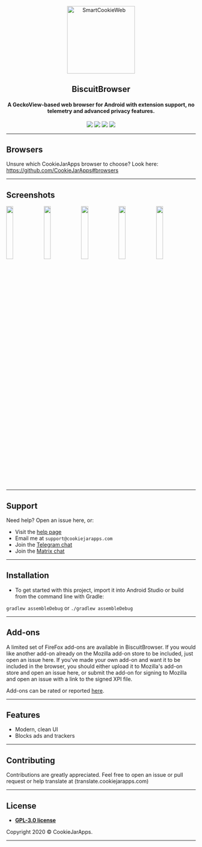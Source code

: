 <p align="center"><a href="#"><img src="https://user-images.githubusercontent.com/44752343/112723990-1d100980-8f09-11eb-94d3-a77cfdb00cd3.png" height="180" title="SmartCookieWeb" alt="SmartCookieWeb"></a></p>

<h2 align="center"><b>BiscuitBrowser</b></h2>
<h4 align="center">A GeckoView-based web browser for Android with extension support, no telemetry and advanced privacy features.</h4>
<p align="center">
<img src="https://img.shields.io/github/issues-raw/cookiejarapps/BiscuitBrowser" />
<img src="hhttps://img.shields.io/github/v/release/cookiejarapps/BiscuitBrowser" />
<a href="https://liberapay.com/CookieJarApps"><img src="https://img.shields.io/liberapay/patrons/CookieJarApps" /></a>
<img src="https://img.shields.io/github/stars/cookiejarapps/BiscuitBrowser?style=social" />
 </p>

---
## Browsers
Unsure which CookieJarApps browser to choose? Look here: https://github.com/CookieJarApps#browsers

---

## Screenshots
<img src="https://user-images.githubusercontent.com/44752343/112724028-4761c700-8f09-11eb-83ab-d3b3621f0257.png" width="19%"> <img src="https://user-images.githubusercontent.com/44752343/112724051-5ba5c400-8f09-11eb-9cf0-55e0c889a448.png" width="19%"> <img src="https://user-images.githubusercontent.com/44752343/112724060-63fdff00-8f09-11eb-847b-8f3155992279.png" width="19%"> <img src="https://user-images.githubusercontent.com/44752343/112724071-6d876700-8f09-11eb-8352-767130b16106.png" width="19%"> <img src="https://user-images.githubusercontent.com/44752343/112724082-737d4800-8f09-11eb-9236-187a34099146.png" width="19%">

---

## Support

Need help? Open an issue here, or:

- Visit the [help page](https://smartcookieweb.com/help-biscuit/)
- Email me at `support@cookiejarapps.com`
- Join the [Telegram chat](https://t.me/scwgroup)
- Join the [Matrix chat](https://matrix.to/#/#smartcookieweb:matrix.org)

---

## Installation

- To get started with this project, import it into Android Studio or build from the command line with Gradle:
 
 `gradlew assembleDebug` or `./gradlew assembleDebug`

---

## Add-ons

A limited set of FireFox add-ons are available in BiscuitBrowser. If you would like another add-on already on the Mozilla add-on store to be included, just open an issue here. If you've made your own add-on and want it to be included in the browser, you should either upload it to Mozilla's add-on store and open an issue here, or submit the add-on for signing to Mozilla and open an issue with a link to the signed XPI file.

Add-ons can be rated or reported [here](https://addons.smartcookieweb.com/).

---

## Features

- Modern, clean UI
- Blocks ads and trackers

---

## Contributing

Contributions are greatly appreciated. Feel free to open an issue or pull request or help translate at (translate.cookiejarapps.com)

---


## License

- **[GPL-3.0 license](https://www.gnu.org/licenses/gpl-3.0.en.html)**


Copyright 2020 © CookieJarApps.

---
